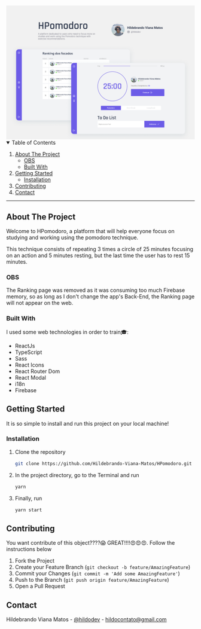  <a href="https://github.com/Hildebrando-Viana-Matos/HPomodoro">
    <img align="center" src="./public/banner_readme.png" alt="banner HPomodoro">
 </a>
 
<details open="open">
  <summary>Table of Contents</summary>
  <ol>
    <li>
      <a href="#about-the-project">About The Project</a>
      <ul>
        <li><a href="#obs">OBS</a></li>
      </ul>
      <ul>
        <li><a href="#built-with">Built With</a></li>
      </ul>
    </li>
    <li>
      <a href="#getting-started">Getting Started</a>
      <ul>
        <li><a href="#installation">Installation</a></li>
      </ul>
    </li>
    <li><a href="#contributing">Contributing</a></li>
    <li><a href="#contact">Contact</a></li>
  </ol>
</details>

<hr>

## About The Project

<p>Welcome to HPomodoro, a platform that will help everyone focus on studying and working using the pomodoro technique.</p>
<p>This technique consists of repeating 3 times a circle of 25 minutes focusing on an action and 5 minutes resting, but the last time the user has to rest 15 minutes.</p>

### OBS

<p>The Ranking page was removed as it was consuming too much Firebase memory, so as long as I don't change the app's Back-End, the Ranking page will not appear on the web.</p>

### Built With

I used some web technologies in order to train:mortar_board::

- ReactJs
- TypeScript
- Sass
- React Icons
- React Router Dom
- React Modal
- i18n
- Firebase

## Getting Started

It is so simple to install and run this project on your local machine!

### Installation

1. Clone the repository
   ```sh
   git clone https://github.com/Hildebrando-Viana-Matos/HPomodoro.git
   ```
2. In the project directory, go to the Terminal and run
   ```sh
   yarn
   ```
3. Finally, run
   ```sh
   yarn start
   ```

## Contributing

You want contribute of this object????:scream: GREAT!!!!:heart_eyes::heart_eyes::heart_eyes:. Follow the instructions below

1. Fork the Project
2. Create your Feature Branch (`git checkout -b feature/AmazingFeature`)
3. Commit your Changes (`git commit -m 'Add some AmazingFeature'`)
4. Push to the Branch (`git push origin feature/AmazingFeature`)
5. Open a Pull Request

## Contact

Hildebrando Viana Matos - [@hildodev](https://www.instagram.com/hildodev/) - hildocontato@gmail.com
